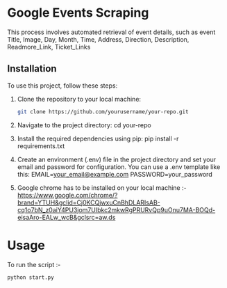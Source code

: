 # Google Events Scraping
This process involves automated retrieval of event details, such as event 
Title, Image, Day, Month, Time,
Address, Direction, Description,
Readmore_Link, Ticket_Links

## Installation

To use this project, follow these steps:

1. Clone the repository to your local machine:

   ```bash
   git clone https://github.com/yourusername/your-repo.git

2. Navigate to the project directory:
   cd your-repo

3. Install the required dependencies using pip:
   pip install -r requirements.txt

4. Create an environment (.env) file in the project directory and set your email and password for configuration. You can use a .env template like this:
   EMAIL=your_email@example.com
   PASSWORD=your_password

5. Google chrome has to be installed on your local machine :-
   https://www.google.com/chrome/?brand=YTUH&gclid=Cj0KCQjwxuCnBhDLARIsAB-cq1o7bN_z0aiY4PU3jom7UIbkc2mkwRgPRURvQp9uOnu7MA-BOQd-eisaAro-EALw_wcB&gclsrc=aw.ds

# Usage

   To run the script :-
   ```bash
   python start.py


